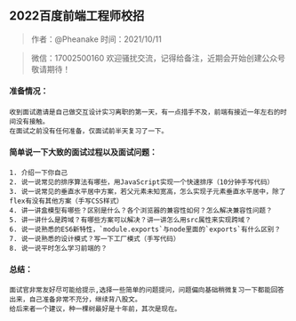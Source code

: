 ## 2022百度前端工程师校招
  >  作者：@Pheanake
  >  时间：2021/10/11
  
  >  微信：17002500160
  >  欢迎骚扰交流，记得给备注，近期会开始创建公众号敬请期待！

    
#### 准备情况：

    收到面试邀请是自己做交互设计实习离职的第一天，有一点措手不及，前端有接近一年左右的时间没有接触。
    在面试之前没有任何准备，仅面试前半天复习了一下。

#### 简单说一下大致的面试过程以及面试问题：

    1. 介绍一下你自己
    2. 说一说常见的排序算法有哪些，用JavaScript实现一个快速排序（10分钟手写代码）
    3. 说一说常见的垂直水平居中方案，若父元素未知宽高，怎么实现子元素垂直水平居中，除了flex有没有其他方案（手写CSS样式）
    4. 讲一讲盒模型有哪些？区别是什么？各个浏览器的兼容性如何？怎么解决兼容性问题？
    5. 讲一讲什么是跨域？有哪些方案可以解决？讲一讲怎么用src属性来实现跨域？
    6. 说一说熟悉的ES6新特性，`module.exports`与node里面的`exports`有什么区别？
    7. 说一说熟悉的设计模式？写一下工厂模式（手写代码）
    8. 说一说平时怎么学习前端的？

#### 总结：

    面试官非常友好尽可能给提示,选择一些简单的问题提问，问题偏向基础稍微复习一下都能回答出来，自己准备非常不充分，继续背八股文。
    给后来者一个建议，种一棵树最好是十年前，其次是现在。

